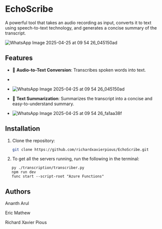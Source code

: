 # EchoScribe

A powerful tool that takes an audio recording as input, converts it to text using speech-to-text technology, and generates a concise summary of the transcript.

![WhatsApp Image 2025-04-25 at 09 54 26_045150ad](https://github.com/user-attachments/assets/4bd6dbc9-9045-4fda-a00f-be59d67c01fb)



## Features

- 🎤 **Audio-to-Text Conversion**: Transcribes spoken words into text.
- 
- ![WhatsApp Image 2025-04-25 at 09 54 26_045150ad](https://github.com/user-attachments/assets/ed27e46c-5b70-4f73-9e2a-753853b2b1e6)

- 📝 **Text Summarization**: Summarizes the transcript into a concise and easy-to-understand summary.
- 
  ![WhatsApp Image 2025-04-25 at 09 54 26_fa1aa38f](https://github.com/user-attachments/assets/c4a44bb4-0382-4620-bb03-d4e502b6713b)


## Installation

1. Clone the repository:
   ```bash
   git clone https://github.com/richardxavierpious/EchoScribe.git

2. To get all the servers running, run the following in the terminal:
```
   py ./transcription/transcriber.py
   npm run dev
   func start --script-root "Azure Functions"
```
## Authors

Ananth Arul

Eric Mathew

Richard Xavier Pious
